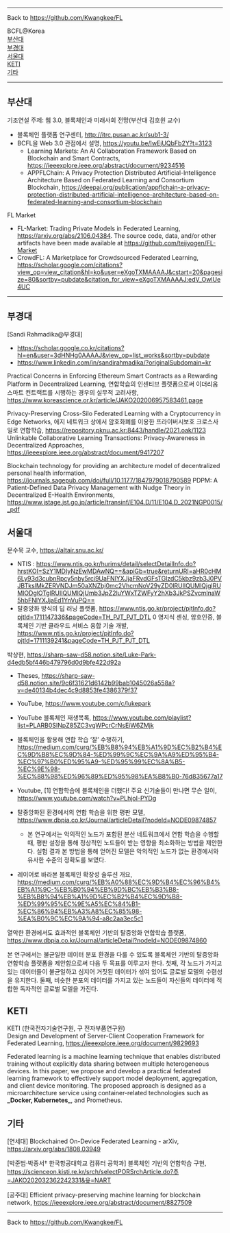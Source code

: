 ***
Back to https://github.com/Kwangkee/FL
  
BCFL@Korea  
[부산대](#부산대)  
[부경대](#부경대)  
[서울대](#서울대)  
[KETI](#keti)  
[기타](#기타)
***   

## 부산대 

기조연설 주제: 웹 3.0, 블록체인과 미래사회 전망(부산대 김호원 교수)  
- 블록체인 플랫폼 연구센터, http://itrc.pusan.ac.kr/sub1-3/
- BCFL을 Web 3.0 관점에서 설명, https://youtu.be/IwEjUQbFb2Y?t=3123  
  * Learning Markets: An AI Collaboration Framework Based on Blockchain and Smart Contracts, https://ieeexplore.ieee.org/abstract/document/9234516 
  * APPFLChain: A Privacy Protection Distributed Artificial-Intelligence Architecture Based on Federated Learning and Consortium Blockchain, https://deepai.org/publication/appflchain-a-privacy-protection-distributed-artificial-intelligence-architecture-based-on-federated-learning-and-consortium-blockchain 

FL Market
- FL-Market: Trading Private Models in Federated Learning, https://arxiv.org/abs/2106.04384. The source code, data, and/or other artifacts have been made available at https://github.com/teijyogen/FL-Market 
- CrowdFL: A Marketplace for Crowdsourced Federated Learning, https://scholar.google.com/citations?view_op=view_citation&hl=ko&user=eXgoTXMAAAAJ&cstart=20&pagesize=80&sortby=pubdate&citation_for_view=eXgoTXMAAAAJ:edV_OwlUe4UC

*** 
## 부경대
[Sandi Rahmadika@부경대]
- https://scholar.google.co.kr/citations?hl=en&user=3dHNHg0AAAAJ&view_op=list_works&sortby=pubdate 
- https://www.linkedin.com/in/sandirahmadika/?originalSubdomain=kr 

Practical Concerns in Enforcing Ethereum Smart Contracts as a Rewarding Platform in Decentralized Learning, 연합학습의 인센티브 플랫폼으로써 이더리움 스마트 컨트랙트를 시행하는 경우의 실무적 고려사항, https://www.koreascience.or.kr/article/JAKO202006957583461.page 

Privacy-Preserving Cross-Silo Federated Learning with a Cryptocurrency in Edge Networks, 에지 네트워크 상에서 암호화폐를 이용한 프라이버시보호 크로스사일로 연합학습, https://repository.pknu.ac.kr:8443/handle/2021.oak/1123 
Unlinkable Collaborative Learning Transactions: Privacy-Awareness in Decentralized Approaches, https://ieeexplore.ieee.org/abstract/document/9417207 

Blockchain technology for providing an architecture model of decentralized personal health information, https://journals.sagepub.com/doi/full/10.1177/1847979018790589 
PDPM: A Patient-Defined Data Privacy Management with Nudge Theory in Decentralized E-Health Environments, https://www.jstage.jst.go.jp/article/transinf/E104.D/11/E104.D_2021NGP0015/_pdf


## 서울대 

문수묵 교수, https://altair.snu.ac.kr/ 
- NTIS : https://www.ntis.go.kr/hurims/detail/selectDetailInfo.do?hrstKOI=SzY1MDIyNzEwMDAwNQ==&apiGb=true&returnURI=aHR0cHM6Ly93d3cubnRpcy5nby5rci9UaFNlYXJjaFRvdGFsTGlzdC5kbz9zb3J0PVJBTkslMkZERVNDJm50aXNZbj0mc2VhcmNoV29yZD0lRUIlQUMlQjglRUMlODglOTglRUIlQUMlQjUmb3JpZ2luYWxTZWFyY2hXb3JkPSZvcmlnaW5hbFNlYXJjaEd1YnVuPQ==
- 탈중앙화 방식의 딥 러닝 플랫폼, https://www.ntis.go.kr/project/pjtInfo.do?pjtId=1711147336&pageCode=TH_PJT_PJT_DTL 
0 영지식 센싱, 암호인증, 블록체인 기반 클라우드 서비스 융합 기술 개발, https://www.ntis.go.kr/project/pjtInfo.do?pjtId=1711139241&pageCode=TH_PJT_PJT_DTL 

박상현, https://sharp-saw-d58.notion.site/Luke-Park-d4edb5bf446b479796d0d9bfe422d92a
- Theses, https://sharp-saw-d58.notion.site/9c6f31621d6142b99bab1045026a558a?v=de40134b4dec4c9d8853fe4386379f37 
- YouTube, https://www.youtube.com/c/lukepark
- YouTube 블록체인 재생목록, https://www.youtube.com/playlist?list=PLARB0SINpZ85ZC3vgWPcrCrNsEiW6ZMjk 

- 블록체인을 활용해 연합 학습 ‘잘’ 수행하기, https://medium.com/curg/%EB%B8%94%EB%A1%9D%EC%B2%B4%EC%9D%B8%EC%9D%84-%ED%99%9C%EC%9A%A9%ED%95%B4-%EC%97%B0%ED%95%A9-%ED%95%99%EC%8A%B5-%EC%9E%98-%EC%88%98%ED%96%89%ED%95%98%EA%B8%B0-76d835677a17
- Youtube, [1] 연합학습에 블록체인을 더했다! 주요 신기술들이 만나면 무슨 일이, https://www.youtube.com/watch?v=PLhjoI-PYDg

- 탈중앙화된 환경에서의 연합 학습을 위한 평판 모델, https://www.dbpia.co.kr/Journal/articleDetail?nodeId=NODE09874857 
  - 본 연구에서는 악의적인 노드가 포함된 분산 네트워크에서 연합 학습을 수행할 때, 평판 설정을 통해 정상적인 노드들이 받는 영향을 최소화하는 방법을 제안한다. 실험 결과 본 방법을 통해 얻어진 모델은 악의적인 노드가 없는 환경에서와 유사한 수준의 정확도를 보였다.

- 레이어로 바라본 블록체인 확장성 솔루션 개요, https://medium.com/curg/%EB%A0%88%EC%9D%B4%EC%96%B4%EB%A1%9C-%EB%B0%94%EB%9D%BC%EB%B3%B8-%EB%B8%94%EB%A1%9D%EC%B2%B4%EC%9D%B8-%ED%99%95%EC%9E%A5%EC%84%B1-%EC%86%94%EB%A3%A8%EC%85%98-%EA%B0%9C%EC%9A%94-a8c2aa3ec5c1 


열악한 환경에서도 효과적인 블록체인 기반의 탈중앙화 연합학습 플랫폼, https://www.dbpia.co.kr/Journal/articleDetail?nodeId=NODE09874860 

본 연구에서는 불균일한 데이터 분포 환경을 다룰 수 있도록 블록체인 기반의 탈중앙화 연합학습 플랫폼을 제안함으로써 다음 두 목표를 이루고자 한다. 
첫째, 각 노드가 가지고 있는 데이터들이 불균일하고 심지어 거짓된 데이터가 섞여 있어도 글로벌 모델의 수렴성을 유지한다. 
둘째, 비슷한 분포의 데이터를 가지고 있는 노드들이 자신들의 데이터에 적합한 독자적인 글로벌 모델을 가진다.

## KETI 

KETI (한국전자기술연구원, 구 전자부품연구원)  
Design and Development of Server-Client Cooperation Framework for Federated Learning, https://ieeexplore.ieee.org/document/9829693 

Federated learning is a machine learning technique that enables distributed training without explicitly data sharing between multiple heterogeneous devices. In this paper, we propose and develop a practical federated learning framework to effectively support model deployment, aggregation, and client device monitoring. The proposed approach is designed as a microarchitecture service using container-related technologies such as **\_Docker, Kubernetes\_**, and Prometheus.

## 기타

[연세대] Blockchained On-Device Federated Learning - arXiv, https://arxiv.org/abs/1808.03949

[박준범⋅박종서† 한국항공대학교 컴퓨터 공학과] 블록체인 기반의 연합학습 구현,  https://scienceon.kisti.re.kr/srch/selectPORSrchArticle.do?추=JAKO202032362242331&윳=NART

[공주대] Efficient privacy-preserving machine learning for blockchain network, https://ieeexplore.ieee.org/abstract/document/8827509 

***

Back to https://github.com/Kwangkee/FL
